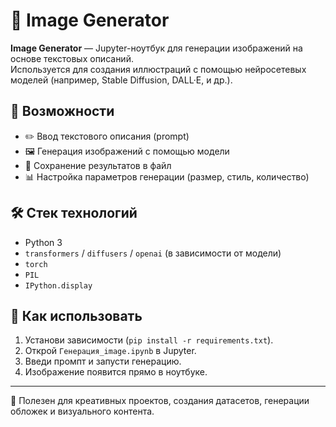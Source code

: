 # 🎨 Image Generator

**Image Generator** — Jupyter-ноутбук для генерации изображений на основе текстовых описаний.  
Используется для создания иллюстраций с помощью нейросетевых моделей (например, Stable Diffusion, DALL·E, и др.).

## 📌 Возможности

- ✏️ Ввод текстового описания (prompt)
- 🖼️ Генерация изображений с помощью модели
- 💾 Сохранение результатов в файл
- 📊 Настройка параметров генерации (размер, стиль, количество)

## 🛠️ Стек технологий

- Python 3
- `transformers` / `diffusers` / `openai` (в зависимости от модели)
- `torch`
- `PIL`
- `IPython.display`

## 🚀 Как использовать

1. Установи зависимости (`pip install -r requirements.txt`).
2. Открой `Генерация_image.ipynb` в Jupyter.
3. Введи промпт и запусти генерацию.
4. Изображение появится прямо в ноутбуке.

---

🧠 Полезен для креативных проектов, создания датасетов, генерации обложек и визуального контента.
